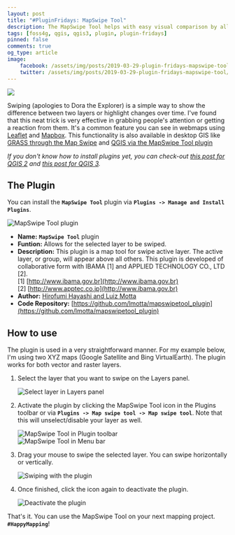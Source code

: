```yaml
---
layout: post
title: "#PluginFridays: MapSwipe Tool"
description: The MapSwipe Tool helps with easy visual comparison by allowing the user to swipe a layer -- perfect for showing the difference between two layers or the changes between two points in time.
tags: [foss4g, qgis, qgis3, plugin, plugin-fridays]
pinned: false
comments: true
og_type: article
image:
    facebook: /assets/img/posts/2019-03-29-plugin-fridays-mapswipe-tool/mapswipe.png
    twitter: /assets/img/posts/2019-03-29-plugin-fridays-mapswipe-tool/mapshipe.png
---
```


<div class="col-lg-12 img-container"><img class="img-fluid post-img img-shadow" src="{{ site.baseurl }}/assets/img/posts/2019-03-29-plugin-fridays-mapswipe-tool/mapswipe.gif"></div>

Swiping (apologies to Dora the Explorer) is a simple way to show the difference between two layers or highlight changes over time. I've found that this neat trick is very effective in grabbing people's attention or getting a reaction from them. It's a common feature you can see in webmaps using [Leaflet](http://lab.digital-democracy.org/leaflet-side-by-side/) and [Mapbox](https://docs.mapbox.com/mapbox-gl-js/example/mapbox-gl-compare/). This functionality is also available in desktop GIS like [GRASS through the Map Swipe](https://grass.osgeo.org/grass76/manuals/wxGUI.mapswipe.html) and [QGIS via the MapSwipe Tool plugin](https://plugins.qgis.org/plugins/mapswipetool_plugin/)

*If you don't know how to install plugins yet, you can check-out [this post for QGIS 2](https://benhur07b.github.io/2017-07-14-qgis-plugins.html) and [this post for QGIS 3](https://benhur07b.github.io/2018-10-08-qgis-plugins-3.0.html).*

## The Plugin
You can install the **```MapSwipe Tool```** plugin via **```Plugins -> Manage and Install Plugins```**.

<div class="col-lg-12 img-container"><img class="img-fluid post-img img-shadow" src="{{ site.baseurl }}/assets/img/posts/2019-03-29-plugin-fridays-mapswipe-tool/mapswipetool.png" alt="MapSwipe Tool plugin"></div>

* **Name:** **```MapSwipe Tool```** plugin
* **Funtion:** Allows for the selected layer to be swiped.
* **Description:** This plugin is a map tool for swipe active layer. The active layer, or group, will appear above all others. This plugin is developed of collaborative form with IBAMA [1] and APPLIED TECHNOLOGY CO., LTD [2].
<br>[1] [http://www.ibama.gov.br](http://www.ibama.gov.br)
<br>[2] [http://www.apptec.co.jp](http://www.ibama.gov.br)
* **Author:** [Hirofumi Hayashi and Luiz Motta](mailto:hayashi@apptec.co.jp,motta.luiz@gmail.com)
* **Code Repository:** [https://github.com/lmotta/mapswipetool_plugin](https://github.com/lmotta/mapswipetool_plugin)

## How to use
The plugin is used in a very straightforward manner. For my example below, I'm using two XYZ maps (Google Satellite and Bing VirtualEarth). The plugin works for both vector and raster layers.

1. Select the layer that you want to swipe on the Layers panel.

    <div class="col-lg-12 img-container"><img class="img-fluid post-img img-shadow" src="{{ site.baseurl }}/assets/img/posts/2019-03-29-plugin-fridays-mapswipe-tool/01-mapswipe.png" alt="Select layer in Layers panel"></div>

2. Activate the plugin by clicking the MapSwipe Tool icon in the Plugins toolbar or via **```Plugins -> Map swipe tool -> Map swipe tool```**. Note that this will unselect/disable your layer as well.

    <div class="col-lg-12 img-container"><img class="img-fluid post-img img-shadow" src="{{ site.baseurl }}/assets/img/posts/2019-03-29-plugin-fridays-mapswipe-tool/02.2-mapswipe.png" alt="MapSwipe Tool in Plugin toolbar"></div>

    <div class="col-lg-12 img-container"><img class="img-fluid post-img img-shadow" src="{{ site.baseurl }}/assets/img/posts/2019-03-29-plugin-fridays-mapswipe-tool/02.1-mapswipe.png" alt="MapSwipe Tool in Menu bar"></div>

3. Drag your mouse to swipe the selected layer. You can swipe horizontally or vertically.

    <div class="col-lg-12 img-container"><img class="img-fluid post-img img-shadow" src="{{ site.baseurl }}/assets/img/posts/2019-03-29-plugin-fridays-mapswipe-tool/03-mapswipe.gif" alt="Swiping with the plugin"></div>

4. Once finished, click the icon again to deactivate the plugin.

    <div class="col-lg-12 img-container"><img class="img-fluid post-img img-shadow" src="{{ site.baseurl }}/assets/img/posts/2019-03-29-plugin-fridays-mapswipe-tool/04-mapswipe.gif" alt="Deactivate the plugin"></div>

That's it. You can use the MapSwipe Tool on your next mapping project. **```#HappyMapping```**!

